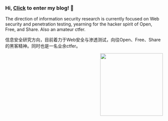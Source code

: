 ### Hi, [Click](https://www.zjun.info) to enter my blog! 👋

The direction of information security research is currently focused on Web security and penetration testing, yearning for the hacker spirit of Open, Free, and Share. Also an amateur ctfer.

信息安全研究方向，目前着力于Web安全与渗透测试，向往Open、Free、Share的黑客精神。同时也是一名业余ctfer。

<img align='right' src="https://profile-counter.glitch.me/z1un/count.svg" width="200">
